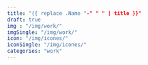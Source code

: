 ```yaml
---
title: "{{ replace .Name "-" " " | title }}"
draft: true
img : "/img/work/"
imgSingle: "/img/work/"
icon: "/img/icones/"
iconSingle: "/img/icones/"
categories: "work"
---
```



